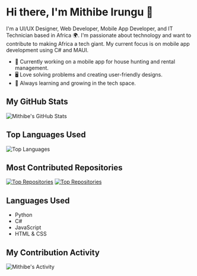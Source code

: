 # Hi there, I'm Mithibe Irungu 👋

I'm a UI/UX Designer, Web Developer, Mobile App Developer, and IT Technician based in Africa 🌍. I'm passionate about technology and want to contribute to making Africa a tech giant. My current focus is on mobile app development using C# and MAUI.

- 💼 Currently working on a mobile app for house hunting and rental management.
- 🖥️ Love solving problems and creating user-friendly designs.
- 🚀 Always learning and growing in the tech space.

## My GitHub Stats

![Mithibe's GitHub Stats](https://github-readme-stats.vercel.app/api?username=mithibe&show_icons=true&hide_title=true&count_private=true&hide=prs&theme=radical)

## Top Languages Used

![Top Languages](https://github-readme-stats.vercel.app/api/top-langs/?username=mithibe&layout=compact&theme=radical)

## Most Contributed Repositories

[![Top Repositories](https://github-readme-stats.vercel.app/api/pin/?username=mithibe&repo=repo1)](https://github.com/mithibe/repo1)
[![Top Repositories](https://github-readme-stats.vercel.app/api/pin/?username=mithibe&repo=repo2)](https://github.com/mithibe/repo2)

## Languages Used

- Python
- C#
- JavaScript
- HTML & CSS

## My Contribution Activity

![Mithibe's Activity](https://github-readme-stats.vercel.app/api/wakatime?username=mithibe&layout=compact&theme=radical)
